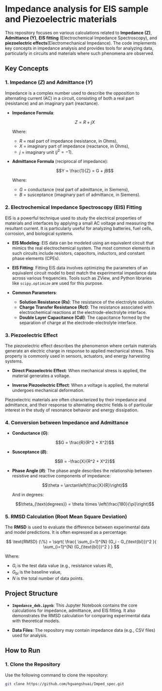 # Impedance analysis for EIS sample and Piezoelectric materials

This repository focuses on various calculations related to **Impedance (Z)**, **Admittance (Y)**, **EIS fitting** (Electrochemical Impedance Spectroscopy), and **piezoelectric effects**(Electromechanical Impedance). The code implements key concepts in impedance analysis and provides tools for analyzing data, particularly in circuits and materials where such phenomena are observed.

## Key Concepts

### 1. Impedance ($Z$) and Admittance ($Y$)
Impedance is a complex number used to describe the opposition to alternating current (AC) in a circuit, consisting of both a real part (resistance) and an imaginary part (reactance).

- **Impedance Formula**:
  
  $$Z = R + jX$$
  
  Where:
  - $R$ = real part of impedance (resistance, in Ohms),
  - $X$ = imaginary part of impedance (reactance, in Ohms),
  - $j$ = imaginary unit ($j^2 = -1$).

- **Admittance Formula** (reciprocal of impedance):

  $$Y = \frac{1}{Z} = G + jB$$

  Where:
  - $G$ = conductance (real part of admittance, in Siemens),
  - $B$ = susceptance (imaginary part of admittance, in Siemens).

### 2. Electrochemical Impedance Spectroscopy (EIS) Fitting
EIS is a powerful technique used to study the electrical properties of materials and interfaces by applying a small AC voltage and measuring the resultant current. It is particularly useful for analyzing batteries, fuel cells, corrosion, and biological systems.

- **EIS Modeling**: EIS data can be modeled using an equivalent circuit that mimics the real electrochemical system. The most common elements in such circuits include resistors, capacitors, inductors, and constant phase elements (CPEs).

- **EIS Fitting**: Fitting EIS data involves optimizing the parameters of an equivalent circuit model to best match the experimental impedance data across various frequencies. Tools such as ZView, and Python libraries like `scipy.optimize` are used for this purpose.

- **Common Parameters**:
  - **Solution Resistance (Rs)**: The resistance of the electrolyte solution.
  - **Charge Transfer Resistance (Rct)**: The resistance associated with electrochemical reactions at the electrode-electrolyte interface.
  - **Double Layer Capacitance (Cdl)**: The capacitance formed by the separation of charge at the electrode-electrolyte interface.

### 3. Piezoelectric Effect
The piezoelectric effect describes the phenomenon where certain materials generate an electric charge in response to applied mechanical stress. This property is commonly used in sensors, actuators, and energy harvesting systems.

- **Direct Piezoelectric Effect**: When mechanical stress is applied, the material generates a voltage.
  
- **Inverse Piezoelectric Effect**: When a voltage is applied, the material undergoes mechanical deformation.

Piezoelectric materials are often characterized by their impedance and admittance, and their response to alternating electric fields is of particular interest in the study of resonance behavior and energy dissipation.

### 4. Conversion between Impedance and Admittance
- **Conductance ($G$)**: 

  $$G = \frac{R}{R^2 + X^2}$$

- **Susceptance ($B$)**: 

  $$B = -\frac{X}{R^2 + X^2}$$

- **Phase Angle ($\theta$)**: The phase angle describes the relationship between resistive and reactive components of impedance:

  $$\theta = \arctan\left(\frac{X}{R}\right)$$

  And in degrees:

  $$\theta_{\text{degrees}} = \theta \times \left(\frac{180}{\pi}\right)$$

### 5. RMSD Calculation (Root Mean Square Deviation)
The **RMSD** is used to evaluate the difference between experimental data and model predictions. It is often expressed as a percentage:

$$
\text{RMSD} (\%) = \sqrt{ \frac{ \sum_{i=1}^{N} (G_i - G_{\text{bl}})^2 }{ \sum_{i=1}^{N} (G_{\text{bl}})^2 } }
$$

Where:
- $G_i$ is the test data value (e.g., resistance values $R$),
- $G_{\text{bl}}$ is the baseline value,
- $N$ is the total number of data points.

## Project Structure
- **`Impedance_deb.ipynb`**: This Jupyter Notebook contains the core calculations for impedance, admittance, and EIS fitting. It also demonstrates the RMSD calculation for comparing experimental data with theoretical models.
  
- **Data Files**: The repository may contain impedance data (e.g., CSV files) used for analysis.

## How to Run

### 1. Clone the Repository
Use the following command to clone the repository:
```bash
git clone https://github.com/hguangshuai/Imped_spec.git
